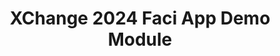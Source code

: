 ---
title: XChange 2024 Faci App Demo Module
redirect_to: https://docs.google.com/document/d/1W9mwQbYOLbHAfLueVlgzYbqXdlZ2T7-3JTyOBsrudwg/edit?usp=sharing
redirect_from: 
  - /XC24FaciAppDemoModule
  - /xc24faciappdemomodule
---